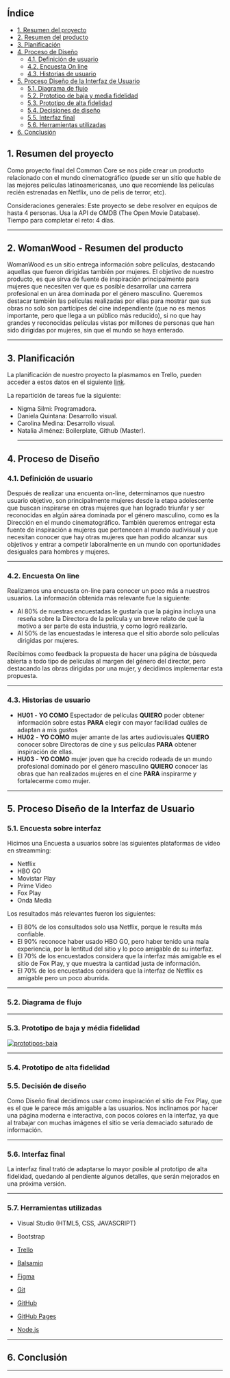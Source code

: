## **Índice**
*  [1. Resumen del proyecto](#resumen-del-proyecto)
*  [2. Resumen del producto](#poketmon-resumen-del-producto)
*  [3. Planificación](#planificacion)
*  [4. Proceso de Diseño](#proceso-de-diseno)
    *  [4.1. Definición de usuario](#definición-de-usuario)
    *  [4.2. Encuesta On line](#encuesta-on-line)
    *  [4.3. Historias de usuario](#historias-de-usuario)
*  [5. Proceso Diseño de la Interfaz de Usuario](#proceso-diseno-de-la-interfaz-de-usuario)
    *  [5.1. Diagrama de flujo](#diagrama-de-flujo)
    *  [5.2. Prototipo de baja y media fidelidad](#prototipo-de-baja-y-media-fidelidad)
    *  [5.3. Prototipo de alta fidelidad](#prototipo-de-alta-fidelidad)
    *  [5.4. Decisiones de diseño](#decisiones-de-diseno)
    *  [5.5. Interfaz final](#interfaz-final)
    *  [5.6. Herramientas utilizadas](#herramientas-utilizadas)
*  [6. Conclusión](#conclusion)


## **1. Resumen del proyecto**
Como proyecto final del Common Core se nos pide crear un producto relacionado con el mundo cinematográfico (puede ser un sitio que hable de las mejores películas latinoamericanas, uno que recomiende las películas recién estrenadas en Netflix, uno de pelis de terror, etc).

Consideraciones generales:
Este proyecto se debe resolver en equipos de hasta 4 personas.
Usa la API de OMDB (The Open Movie Database).
Tiempo para completar el reto: 4 días.
  ***

## **2. WomanWood - Resumen del producto**
 WomanWood es un sitio entrega información sobre películas, destacando aquellas que fueron dirigidas también por mujeres. El objetivo de nuestro producto, es que sirva de fuente de inspiración principalmente para mujeres que necesiten ver que es posible desarrollar una carrera profesional en un área dominada por el género masculino. 
 Queremos destacar también las películas realizadas por ellas para mostrar que sus obras no solo son partícipes del cine independiente (que no es menos importante, pero que llega a un público más reducido), si no que hay grandes y reconocidas películas vistas por millones de personas que han sido dirigidas por mujeres, sin que el mundo se haya enterado.
  ***

## **3. Planificación**
La planificación de nuestro proyecto la plasmamos en Trello, pueden acceder a estos datos en el siguiente [link](https://trello.com/b/5GzJGPyn/hackaton-pelis-squad-8).

La repartición de tareas fue la siguiente:

- Nigma Silmi: Programadora.
- Daniela Quintana: Desarrollo visual.
- Carolina Medina: Desarrollo visual.
- Natalia Jiménez: Boilerplate, Github (Master).
  ***

## **4. Proceso de Diseño**
### **4.1. Definición de usuario**
Después de realizar una encuenta on-line, determinamos que nuestro usuario objetivo, son principalmente mujeres desde la etapa adolescente que buscan inspirarse en otras mujeres que han logrado triunfar y ser reconocidas en algún aárea dominada por el género masculino, como es la Dirección en el mundo cinematográfico.
También queremos entregar esta fuente de inspiración a mujeres que pertenecen al mundo audivisual y que necesitan conocer que hay otras mujeres que han podido alcanzar sus objetivos y entrar a competir laboralmente en un mundo con oportunidades desiguales para hombres y mujeres.
  ***

### **4.2. Encuesta On line**
Realizamos una encuesta on-line para conocer un poco más a nuestros usuarios.
La información obtenida más relevante fue la siguiente:

-	Al 80% de nuestras encuestadas le gustaría que la página incluya una reseña sobre la Directora de la película y un breve relato de qué la motivo a ser parte de esta industria, y como logró realizarlo.
-	Al 50% de las encuestadas le interesa que el sitio aborde solo películas dirigidas por mujeres.


Recibimos como feedback la propuesta de hacer una página de búsqueda abierta a todo tipo de películas al margen del género del director, pero destacando las obras dirigidas por una mujer, y decidimos implementar esta propuesta.
 ***

### **4.3. Historias de usuario**
-  **HU01** - **YO COMO** Espectador de películas  **QUIERO** poder obtener información sobre estas **PARA** elegir con mayor facilidad cuáles de adaptan a mis gustos
-  **HU02** - **YO COMO** mujer amante de las artes audiovisuales **QUIERO** conocer sobre Directoras de cine y sus películas **PARA** obtener inspiración de ellas.
-  **HU03** - **YO COMO** mujer joven que ha crecido rodeada de un mundo profesional dominado por el género masculino  **QUIERO** conocer las obras que han realizados mujeres en el cine **PARA** inspirarme y fortalecerme como mujer.
***

## **5. Proceso Diseño de la Interfaz de Usuario**

### **5.1. Encuesta sobre interfaz**
Hicimos una Encuesta a usuarios sobre las siguientes plataformas de video en streamming:
- Netflix
- HBO GO
- Movistar Play
- Prime Video
- Fox Play
- Onda Media

Los resultados más relevantes fueron los siguientes:
-	El 80% de los consultados solo usa Netflix, porque le resulta más confiable.
-	El 90% reconoce haber usado HBO GO, pero haber tenido una mala experiencia, por la lentitud del sitio y lo poco amigable de su interfaz.
-	El 70% de los encuestados considera que la interfaz más amigable es el sitio de Fox Play, y que muestra la cantidad justa de información.
-	El 70% de los encuestados considera que la interfaz de Netflix es amigable pero un poco aburrida.
***

### **5.2. Diagrama de flujo**

***

### **5.3. Prototipo de baja y média fidelidad**
<a href="https://ibb.co/0yDsBTX"><img src="https://i.ibb.co/QvbD8Lc/prototipos-baja.jpg" alt="prototipos-baja" border="0"></a>
***

### **5.4. Prototipo de alta fidelidad**


### **5.5. Decisión de diseño**
Como Diseño final decidimos usar como inspiración el sitio de Fox Play, que es el que le parece más amigable a las usuarios.
Nos inclinamos por hacer una página moderna e interactiva, con pocos colores en la interfaz, ya que al trabajar con muchas imágenes el sitio se vería demaciado saturado de información.
***

### **5.6. Interfaz final**
La interfaz final trató de adaptarse lo mayor posible al prototipo de alta fidelidad, quedando al pendiente algunos detalles, que serán mejorados en una próxima versión.
***

### **5.7. Herramientas utilizadas**

-  Visual Studio (HTML5, CSS, JAVASCRIPT)

-  Bootstrap

-  [Trello](https://trello.com)

-  [Balsamiq](https://balsamiq.com/)

-  [Figma](https://www.figma.com/)

-  [Git](https://git-scm.com/)

-  [GitHub](https://github.com/)

-  [GitHub Pages](https://pages.github.com/)

-  [Node.js](https://nodejs.org/)
***

## **6. Conclusión**
***

